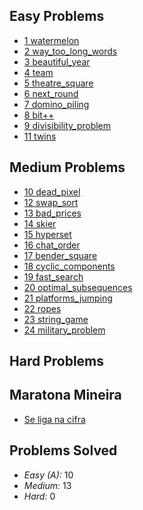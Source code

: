 ## Easy Problems
* <a href="https://github.com/Sr-Souza-dev/Codeforces/tree/main/watermelon">1 watermelon <a>
* <a href="https://github.com/Sr-Souza-dev/Codeforces/tree/main/way_to_long_words">2 way_too_long_words <a>
* <a href="https://github.com/Sr-Souza-dev/Codeforces/tree/main/beautiful_year">3 beautiful_year <a>
* <a href="https://github.com/Sr-Souza-dev/Codeforces/tree/main/team">4 team<a>
* <a href="https://github.com/Sr-Souza-dev/Codeforces/tree/main/theatre_square">5 theatre_square<a>
* <a href="https://github.com/Sr-Souza-dev/Codeforces/tree/main/next_round">6 next_round<a>
* <a href="https://github.com/Sr-Souza-dev/Codeforces/tree/main/domino_piling">7 domino_piling<a>
* <a href="https://github.com/Sr-Souza-dev/Codeforces/tree/main/bit++">8 bit++<a>
* <a href="https://github.com/Sr-Souza-dev/Codeforces/tree/main/divisibility_problem">9 divisibility_problem<a>
* <a href="https://github.com/Sr-Souza-dev/Codeforces/tree/main/twins">11 twins<a>


## Medium Problems
* <a href="https://github.com/Sr-Souza-dev/Codeforces/tree/main/dead_pixel">10 dead_pixel<a>
* <a href="https://github.com/Sr-Souza-dev/Codeforces/tree/main/swap_sort">12 swap_sort<a>
* <a href="https://github.com/Sr-Souza-dev/Codeforces/tree/main/bad_prices">13 bad_prices<a>
* <a href="https://github.com/Sr-Souza-dev/Codeforces/tree/main/skier">14 skier<a>
* <a href="https://github.com/Sr-Souza-dev/Codeforces/tree/main/hyperset">15 hyperset<a>
* <a href="https://github.com/Sr-Souza-dev/Codeforces/tree/main/chat_order">16 chat_order<a>
* <a href="https://github.com/Sr-Souza-dev/Codeforces/tree/main/bender_square">17 bender_square<a>
* <a href="https://github.com/Sr-Souza-dev/Codeforces/tree/main/cyclic_components">18 cyclic_components<a>
* <a href="https://github.com/Sr-Souza-dev/Codeforces/tree/main/fast_search">19 fast_search<a>
* <a href="https://github.com/Sr-Souza-dev/Codeforces/tree/main/optimal_subsequences">20 optimal_subsequences<a>
* <a href="https://github.com/Sr-Souza-dev/Codeforces/tree/main/platforms_jumping">21 platforms_jumping<a>
* <a href="https://github.com/Sr-Souza-dev/Codeforces/tree/main/ropes">22 ropes<a>
* <a href="https://github.com/Sr-Souza-dev/Codeforces/tree/main/string_game">23 string_game<a>
* <a href="https://github.com/Sr-Souza-dev/Codeforces/tree/main/military_problem">24 military_problem<a>


## Hard Problems

## Maratona Mineira
* <a href="https://github.com/Sr-Souza-dev/Codeforces/tree/main/se_liga_na_cifra">Se liga na cifra<a>


## Problems Solved
* *Easy (A):* 10
* *Medium:* 13
* *Hard:* 0